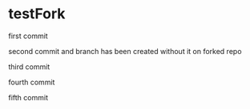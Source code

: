 # testFork


first commit

second commit and branch has been created without it on forked repo


third commit

fourth commit

fifth commit
